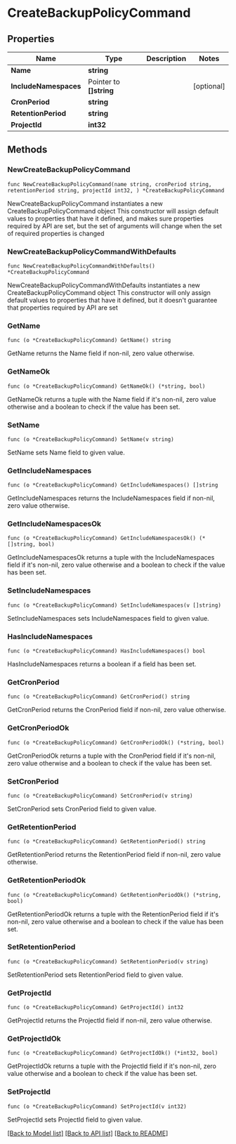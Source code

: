 # CreateBackupPolicyCommand

## Properties

Name | Type | Description | Notes
------------ | ------------- | ------------- | -------------
**Name** | **string** |  | 
**IncludeNamespaces** | Pointer to **[]string** |  | [optional] 
**CronPeriod** | **string** |  | 
**RetentionPeriod** | **string** |  | 
**ProjectId** | **int32** |  | 

## Methods

### NewCreateBackupPolicyCommand

`func NewCreateBackupPolicyCommand(name string, cronPeriod string, retentionPeriod string, projectId int32, ) *CreateBackupPolicyCommand`

NewCreateBackupPolicyCommand instantiates a new CreateBackupPolicyCommand object
This constructor will assign default values to properties that have it defined,
and makes sure properties required by API are set, but the set of arguments
will change when the set of required properties is changed

### NewCreateBackupPolicyCommandWithDefaults

`func NewCreateBackupPolicyCommandWithDefaults() *CreateBackupPolicyCommand`

NewCreateBackupPolicyCommandWithDefaults instantiates a new CreateBackupPolicyCommand object
This constructor will only assign default values to properties that have it defined,
but it doesn't guarantee that properties required by API are set

### GetName

`func (o *CreateBackupPolicyCommand) GetName() string`

GetName returns the Name field if non-nil, zero value otherwise.

### GetNameOk

`func (o *CreateBackupPolicyCommand) GetNameOk() (*string, bool)`

GetNameOk returns a tuple with the Name field if it's non-nil, zero value otherwise
and a boolean to check if the value has been set.

### SetName

`func (o *CreateBackupPolicyCommand) SetName(v string)`

SetName sets Name field to given value.


### GetIncludeNamespaces

`func (o *CreateBackupPolicyCommand) GetIncludeNamespaces() []string`

GetIncludeNamespaces returns the IncludeNamespaces field if non-nil, zero value otherwise.

### GetIncludeNamespacesOk

`func (o *CreateBackupPolicyCommand) GetIncludeNamespacesOk() (*[]string, bool)`

GetIncludeNamespacesOk returns a tuple with the IncludeNamespaces field if it's non-nil, zero value otherwise
and a boolean to check if the value has been set.

### SetIncludeNamespaces

`func (o *CreateBackupPolicyCommand) SetIncludeNamespaces(v []string)`

SetIncludeNamespaces sets IncludeNamespaces field to given value.

### HasIncludeNamespaces

`func (o *CreateBackupPolicyCommand) HasIncludeNamespaces() bool`

HasIncludeNamespaces returns a boolean if a field has been set.

### GetCronPeriod

`func (o *CreateBackupPolicyCommand) GetCronPeriod() string`

GetCronPeriod returns the CronPeriod field if non-nil, zero value otherwise.

### GetCronPeriodOk

`func (o *CreateBackupPolicyCommand) GetCronPeriodOk() (*string, bool)`

GetCronPeriodOk returns a tuple with the CronPeriod field if it's non-nil, zero value otherwise
and a boolean to check if the value has been set.

### SetCronPeriod

`func (o *CreateBackupPolicyCommand) SetCronPeriod(v string)`

SetCronPeriod sets CronPeriod field to given value.


### GetRetentionPeriod

`func (o *CreateBackupPolicyCommand) GetRetentionPeriod() string`

GetRetentionPeriod returns the RetentionPeriod field if non-nil, zero value otherwise.

### GetRetentionPeriodOk

`func (o *CreateBackupPolicyCommand) GetRetentionPeriodOk() (*string, bool)`

GetRetentionPeriodOk returns a tuple with the RetentionPeriod field if it's non-nil, zero value otherwise
and a boolean to check if the value has been set.

### SetRetentionPeriod

`func (o *CreateBackupPolicyCommand) SetRetentionPeriod(v string)`

SetRetentionPeriod sets RetentionPeriod field to given value.


### GetProjectId

`func (o *CreateBackupPolicyCommand) GetProjectId() int32`

GetProjectId returns the ProjectId field if non-nil, zero value otherwise.

### GetProjectIdOk

`func (o *CreateBackupPolicyCommand) GetProjectIdOk() (*int32, bool)`

GetProjectIdOk returns a tuple with the ProjectId field if it's non-nil, zero value otherwise
and a boolean to check if the value has been set.

### SetProjectId

`func (o *CreateBackupPolicyCommand) SetProjectId(v int32)`

SetProjectId sets ProjectId field to given value.



[[Back to Model list]](../README.md#documentation-for-models) [[Back to API list]](../README.md#documentation-for-api-endpoints) [[Back to README]](../README.md)



